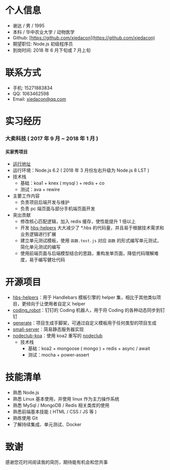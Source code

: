 # 个人信息

* 谢达 / 男 / 1995
* 本科 / 华中农业大学 / 动物医学
* Github: [https://github.com/xiedacon](https://github.com/xiedacon)
* 期望职位: Node.js 初级程序员
* 到岗时间: 2018 年 6 月下旬或 7 月上旬

# 联系方式

* 手机: 15271883834
* QQ: 1063462598
* Email: xiedacon@qq.com

# 实习经历

### 大卖科技 ( 2017 年 9 月 ~ 2018 年 1 月 )

#### 买家秀项目

* [运行地址](http://www.maijiaxiuwang.com/visitor/index)
* 运行环境：Node.js 6.2 ( 2018 年 3 月份左右升级为 Node.js 8 LST )
* 技术栈
  * 基础：koa1 + knex ( mysql ) + redis + co
  * 测试：ava + rewire
* 主要工作内容
  * 负责项目后端开发与维护
  * 负责 pc 端页面与部分手机端页面开发
* 突出贡献
  * 修改核心匹配逻辑，加入 redis 缓存，使性能提升 1 倍以上
  * 开发 [hbs-helpers](https://github.com/xiedacon/hbs-helpers) 大大减少了 *.hbs 的代码量，并且易于根据技术需求和业务逻辑进行扩展
  * 建立单元测试模板，使用 ``函数.test.js`` 对应 ``函数`` 的形式编写单元测试，简化单元测试的编写
  * 使用前端页面与后端模型结合的思路，重构发单页面，降低代码理解难度，易于编写健壮代码

# 开源项目

* [hbs-helpers](https://github.com/xiedacon/hbs-helpers)：用于 Handlebars 模板引擎的 helper 集，相比于其他类似项目，更倾向于让使用者自定义 helper
* [coding_robot](https://github.com/xiedacon/coding_robot)：钉钉的 Coding 机器人，用于将 Coding 的各种动态同步到钉钉
* [generate](https://github.com/xiedacon/generate)：项目生成手脚架，可通过自定义模板用于任何类型的项目生成
* [small-server](https://github.com/xiedacon/small-server)：简易静态服务器实现
* [nodeclub-koa](https://github.com/xiedacon/nodeclub-koa)：使用 koa2 重写的 [nodeclub](https://github.com/cnodejs/nodeclub)
  * 技术栈
    * 基础：koa2 + mongoose ( mongo ) + redis + async / await
    * 测试：mocha + power-assert

# 技能清单

* 熟悉 Node.js
* 熟悉 Linux 基本使用，并使用 linux 作为主力操作系统
* 熟悉 MySql / MongoDB / Redis 相关类库的使用
* 熟悉前端基本技能 ( HTML / CSS / JS 等 )
* 熟练使用 Git
* 了解持续集成、单元测试、Docker

# 致谢

感谢您花时间阅读我的简历，期待能有机会和您共事
